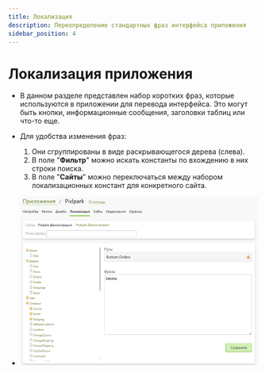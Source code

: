 ```yaml
---
title: Локализация
description: Переопределение стандартных фраз интерфейса приложения
sidebar_position: 4
---
```


# Локализация приложения
* В данном разделе представлен набор коротких фраз, которые используются в приложении для перевода интерфейса. Это могут быть кнопки, информационные сообщения, заголовки таблиц или что-то еще.
* Для удобства изменения фраз:
    1. Они сгруппированы в виде раскрывающегося дерева (слева).
    2. В поле "__Фильтр__" можно искать константы по вхождению в них строки поиска.
    3. В поле "__Сайты__" можно переключаться между набором локализационных констант для конкретного сайта.
    
* ![](../_media/app/localization.png)